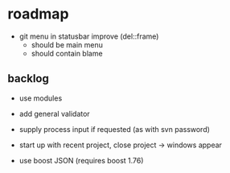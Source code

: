 # roadmap
- git menu in statusbar improve (del::frame)
  - should be main menu
  - should contain blame

## backlog
- use modules
- add general validator

- supply process input if requested (as with svn password)
- start up with recent project, close project
  -> windows appear
- use boost JSON (requires boost 1.76)
